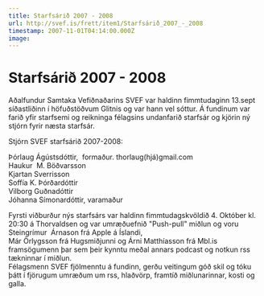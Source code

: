 ```yaml
---
title: Starfsárið 2007 - 2008
url: http://svef.is/frett/item1/Starfsárið_2007_-_2008
timestamp: 2007-11-01T04:14:00.000Z
image: 
---
```


# Starfsárið 2007 - 2008

Aðalfundur Samtaka Vefiðnaðarins SVEF var haldinn fimmtudaginn 13.sept síðastliðinn í höfuðstöðvum Glitnis og var hann vel sóttur. Á fundinum var farið yfir starfsemi og reikninga félagsins undanfarið starfsár og kjörin ný stjórn fyrir næsta starfsár.

Stjórn SVEF starfsárið 2007-2008:  

Þórlaug Ágústsdóttir,  formaður. thorlaug(hjá)gmail.com  
Haukur  M. Böðvarsson  
Kjartan Sverrisson  
Soffía K. Þórðardóttir  
Vilborg Guðnadóttir  
Jóhanna Símonardóttir, varamaður   

Fyrsti viðburður nýs starfsárs var haldinn fimmtudagskvöldið 4\. Október kl. 20:30 á Thorvaldsen og var umræðuefnið "Push-pull" miðlun og voru Steingrímur  Árnason frá Apple á Íslandi,  
Már Örlygsson frá Hugsmiðjunni og Árni Matthíasson frá Mbl.is framsögumenn þar sem þeir kynntu meðal annars podcast og notkun rss tækninnar í miðlun.  
Félagsmenn SVEF fjölmenntu á fundinn, gerðu veitingum góð skil og tóku þátt í fjörugum umræðum um rss, hlaðvörp, framtíð miðlunarinnar, kosti og galla.
